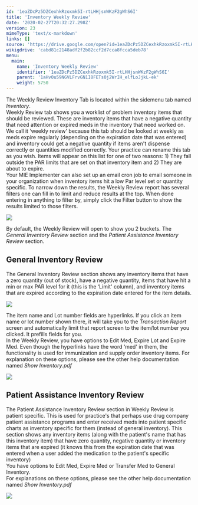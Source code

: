 ```yaml
---
id: '1eaZDcPz5DZCexhkRzoxmk5I-rtLHHjsnWKzF2gWhS6I'
title: 'Inventory Weekly Review'
date: '2020-02-27T20:32:27.298Z'
version: 23
mimeType: 'text/x-markdown'
links: []
source: 'https://drive.google.com/open?id=1eaZDcPz5DZCexhkRzoxmk5I-rtLHHjsnWKzF2gWhS6I'
wikigdrive: 'cabd81c2148adf2f2b82ccf2d7cca8fcca5deb78'
menu:
  main:
    name: 'Inventory Weekly Review'
    identifier: '1eaZDcPz5DZCexhkRzoxmk5I-rtLHHjsnWKzF2gWhS6I'
    parent: '1aHv0u59NGVLFrvGN1I8FETs0j2WrIH_elfLoJjkL-ek'
    weight: 5750
---
```

The Weekly Review Inventory Tab is located within the sidemenu tab named *Inventory*.  
Weekly Review tab shows you a worklist of problem inventory items that should be reviewed. These are inventory items that have a negative quantity that need attention or expired meds in the inventory that need worked on. We call it ‘weekly review' because this tab should be looked at weekly as meds expire regularly (depending on the expiration date that was entered) and inventory could get a negative quantity if items aren't dispense correctly or quantities modified correctly. Your practice can rename this tab as you wish. Items will appear on this list for one of two reasons: 1) They fall outside the PAR limits that are set on that inventory item and 2) They are about to expire.  
Your MIE Implementer can also set up an email cron job to email someone in your organization when inventory items hit a low Par level set or quantity specific. To narrow down the results, the Weekly Review report has several filters one can fill in to limit and reduce results at the top. When done entering in anything to filter by, simply click the Filter button to show the results limited to those filters.
  
![](../inventory-weekly-review.assets/10000201000004FD0000019816E47338DB2D3E96.png)  

By default, the Weekly Review will open to show you 2 buckets. The *General Inventory Review* section and the *Patient Assistance Inventory* *Review* section.
  
## General Inventory Review  
  
The General Inventory Review section shows any inventory items that have a zero quantity (out of stock), have a negative quantity, items that have hit a min or max PAR level for it (this is the ‘Limit' column), and inventory items that are expired according to the expiration date entered for the item details.
  
![](../inventory-weekly-review.assets/10000201000004CE0000021F7F7FEF2CD75F0C94.png)  

The item name and Lot number fields are hyperlinks. If you click an item name or lot number shown there, it will take you to the *Transaction Report* screen and automatically limit that report screen to the item/lot number you clicked. It prefills fields for you.  
In the Weekly Review, you have options to Edit Med, Expire Lot and Expire Med. Even though the hyperlinks have the word ‘med' in them, the functionality is used for immunization and supply order inventory items. For explanation on these options, please see the other help documentation named *Show Inventory*.*pdf*
  
![](../inventory-weekly-review.assets/10000201000004CA00000117ED87FB2D024D6FE0.png)  

  
## Patient Assistance Inventory Review  
  
The Patient Assistance Inventory Review section in Weekly Review is patient specific. This is used for practice's that perhaps use drug company patient assistance programs and enter received meds into patient specific charts as inventory specific for them (instead of general inventory). This section shows any inventory items (along with the patient's name that has this inventory item) that have zero quantity, negative quantity or inventory items that are expired (it knows this from the expiration date that was entered when a user added the medication to the patient's specific inventory)  
You have options to Edit Med, Expire Med or Transfer Med to General Inventory.  
For explanations on these options, please see the other help documentation named *Show Inventory.pdf*
  
![](../inventory-weekly-review.assets/100000000000035500000140CF1AF063D8CFF4C8.png)  

